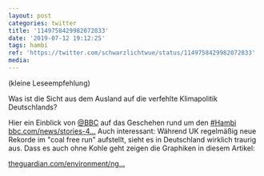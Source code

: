 ```yaml
---
layout: post
categories: twitter
title: '1149758429982072833'
date: '2019-07-12 19:12:25'
tags: hambi
ref: 'https://twitter.com/schwarzlichtwue/status/1149758429982072833'
media:
---
```

(kleine Leseempfehlung)

Was ist die Sicht aus dem Ausland auf die verfehlte Klimapolitik Deutschlands? 

Hier ein Einblick von [@BBC](https://twitter.com/BBC) auf das Geschehen rund um den [#Hambi](/t/hambi)  [bbc.com/news/stories-4…](https://www.bbc.com/news/stories-48931062) 
Auch interessant: Während UK regelmäßig neue Rekorde im "coal free run" aufstellt, sieht es in Deutschland wirklich traurig aus. Dass es auch ohne Kohle geht zeigen die Graphiken in diesem Artikel:

[theguardian.com/environment/ng…](https://www.theguardian.com/environment/ng-interactive/2019/may/25/the-power-switch-tracking-britains-record-coal-free-run) 